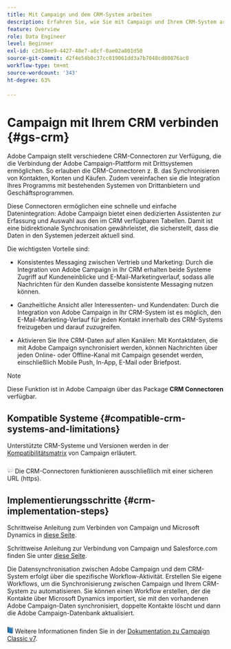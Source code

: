 ```yaml
---
title: Mit Campaign und dem CRM-System arbeiten
description: Erfahren Sie, wie Sie mit Campaign und Ihrem CRM-System arbeiten können
feature: Overview
role: Data Engineer
level: Beginner
exl-id: c2d34ee9-4427-48e7-a8cf-0ae02a801d50
source-git-commit: d2f4e54b0c37cc019061dd3a7b7048cd80876ac0
workflow-type: tm+mt
source-wordcount: '343'
ht-degree: 63%

---
```


# Campaign mit Ihrem CRM verbinden {#gs-crm}

Adobe Campaign stellt verschiedene CRM-Connectoren zur Verfügung, die die Verbindung der Adobe Campaign-Plattform mit Drittsystemen ermöglichen. So erlauben die CRM-Connectoren z. B. das Synchronisieren von Kontakten, Konten und Käufen. Zudem vereinfachen sie die Integration Ihres Programms mit bestehenden Systemen von Drittanbietern und Geschäftsprogrammen.

Diese Connectoren ermöglichen eine schnelle und einfache Datenintegration: Adobe Campaign bietet einen dedizierten Assistenten zur Erfassung und Auswahl aus den im CRM verfügbaren Tabellen. Damit ist eine bidirektionale Synchronisation gewährleistet, die sicherstellt, dass die Daten in den Systemen jederzeit aktuell sind.

Die wichtigsten Vorteile sind:

* Konsistentes Messaging zwischen Vertrieb und Marketing: Durch die Integration von Adobe Campaign in Ihr CRM erhalten beide Systeme Zugriff auf Kundeneinblicke und E-Mail-Marketingverlauf, sodass alle Nachrichten für den Kunden dasselbe konsistente Messaging nutzen können.

* Ganzheitliche Ansicht aller Interessenten- und Kundendaten: Durch die Integration von Adobe Campaign in Ihr CRM-System ist es möglich, den E-Mail-Marketing-Verlauf für jeden Kontakt innerhalb des CRM-Systems freizugeben und darauf zuzugreifen.

* Aktivieren Sie Ihre CRM-Daten auf allen Kanälen: Mit Kontaktdaten, die mit Adobe Campaign synchronisiert werden, können Nachrichten über jeden Online- oder Offline-Kanal mit Campaign gesendet werden, einschließlich Mobile Push, In-App, E-Mail oder Briefpost.


>[!NOTE]
>
>Diese Funktion ist in Adobe Campaign über das Package **CRM Connectoren** verfügbar.

## Kompatible Systeme {#compatible-crm-systems-and-limitations}

Unterstützte CRM-Systeme und Versionen werden in der [Kompatibilitätsmatrix](../start/compatibility-matrix.md) von Campaign erläutert.

![](../assets/do-not-localize/speech.png)  Die CRM-Connectoren funktionieren ausschließlich mit einer sicheren URL (https).

## Implementierungsschritte {#crm-implementation-steps}

Schrittweise Anleitung zum Verbinden von Campaign und Microsoft Dynamics in [diese Seite](ac-ms-dyn.md).

Schrittweise Anleitung zur Verbindung von Campaign und Salesforce.com finden Sie unter [diese Seite](ac-sfdc.md).

Die Datensynchronisation zwischen Adobe Campaign und dem CRM-System erfolgt über die spezifische Workflow-Aktivität. Erstellen Sie eigene Workflows, um die Synchronisierung zwischen Campaign und Ihrem CRM-System zu automatisieren. Sie können einen Workflow erstellen, der die Kontakte über Microsoft Dynamics importiert, sie mit den vorhandenen Adobe Campaign-Daten synchronisiert, doppelte Kontakte löscht und dann die Adobe Campaign-Datenbank aktualisiert.

![](../assets/do-not-localize/book.png) Weitere Informationen finden Sie in der [Dokumentation zu Campaign Classic v7](https://experienceleague.adobe.com/docs/campaign-classic/using/getting-started/connectors/crm-connectors/crm-data-sync.html?lang=de#getting-started).
